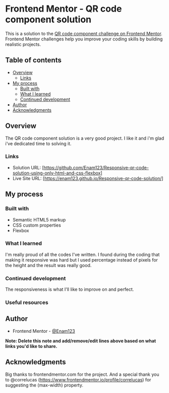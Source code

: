 # Frontend Mentor - QR code component solution

This is a solution to the [QR code component challenge on Frontend Mentor](https://www.frontendmentor.io/challenges/qr-code-component-iux_sIO_H). Frontend Mentor challenges help you improve your coding skills by building realistic projects. 

## Table of contents

- [Overview](#overview)
  - [Links](#links)
- [My process](#my-process)
  - [Built with](#built-with)
  - [What I learned](#what-i-learned)
  - [Continued development](#continued-development)
- [Author](#author)
- [Acknowledgments](#acknowledgments)

## Overview
The QR code component solution is a very good project. I like it and i'm glad i've dedicated time to solving it.

### Links

- Solution URL: [https://github.com/Enam123/Responsive-qr-code-solution-using-only-html-and-css-flexbox]
- Live Site URL: [https://enam123.github.io/Responsive-qr-code-solution/]

## My process

### Built with

- Semantic HTML5 markup
- CSS custom properties
- Flexbox

### What I learned

I'm really proud of all the codes I've written. I found during the coding that making it responsive was hard but I used percentage instead of pixels for the height and the result was really good. 


### Continued development

The responsiveness is what I'll like to improve on and perfect.


### Useful resources


## Author


- Frontend Mentor - [@Enam123](https://www.frontendmentor.io/profile/Enam123)


**Note: Delete this note and add/remove/edit lines above based on what links you'd like to share.**

## Acknowledgments

Big thanks to frontendmentor.com for the project.
And a special thank you to @correlucas (https://www.frontendmentor.io/profile/correlucas) for suggesting the (max-width) property.
